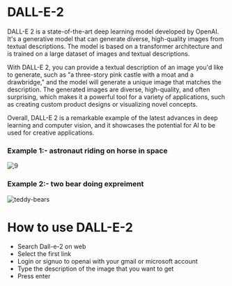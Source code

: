 # DALL-E-2

DALL-E 2 is a state-of-the-art deep learning model developed by OpenAI. It's a generative model that can generate diverse, high-quality images from textual descriptions. The model is based on a transformer architecture and is trained on a large dataset of images and textual descriptions.

With DALL-E 2, you can provide a textual description of an image you'd like to generate, such as "a three-story pink castle with a moat and a drawbridge," and the model will generate a unique image that matches the description. The generated images are diverse, high-quality, and often surprising, which makes it a powerful tool for a variety of applications, such as creating custom product designs or visualizing novel concepts.

Overall, DALL-E 2 is a remarkable example of the latest advances in deep learning and computer vision, and it showcases the potential for AI to be used for creative applications.

### Example 1:- astronaut riding on horse in space
![9](https://user-images.githubusercontent.com/99650506/218293516-a706c29d-164f-4413-a815-7234a63dbb17.jpg)




### Example 2:- two bear doing expreiment
![teddy-bears](https://user-images.githubusercontent.com/99650506/218293200-224961d8-a5be-4c36-aa51-c7b5e51789ff.jpg)



# How to use DALL-E-2
  * Search Dall-e-2 on web
  * Select the first link 
  * Login or signuo to openai with your gmail or microsoft account
  * Type the description of the image that you want to get
  * Press enter
